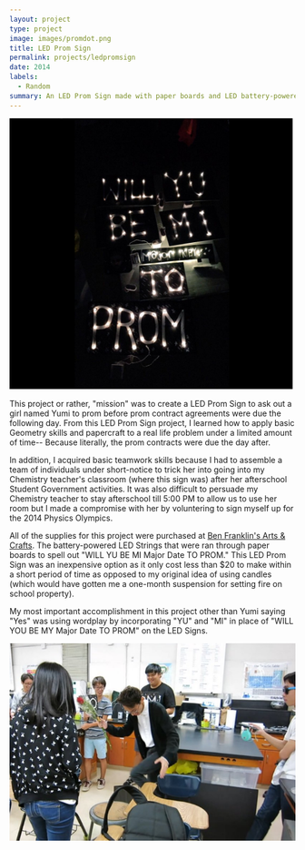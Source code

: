 ```yaml
---
layout: project
type: project
image: images/promdot.png
title: LED Prom Sign
permalink: projects/ledpromsign
date: 2014
labels:
  - Random
summary: An LED Prom Sign made with paper boards and LED battery-powered light strings.
---
```

<img class class="ui medium right floated rounded image" src="../images/prom1.png" >

This project or rather, "mission" was to create a LED Prom Sign to ask out a girl named Yumi to prom before prom contract agreements were due the following day. From this LED Prom Sign project, I learned how to apply basic Geometry skills and papercraft to a real life problem under a limited amount of time-- Because literally, the prom contracts were due the day after. 

In addition, I acquired basic teamwork skills because I had to assemble a team of individuals under short-notice to trick her into going into my Chemistry teacher's classroom (where this sign was) after her afterschool Student Government activities. 
It was also difficult to persuade my Chemistry teacher to stay afterschool till 5:00 PM to allow us to use her room but I made a compromise with her by voluntering to sign myself up for the 2014 Physics Olympics.

All of the supplies for this project were purchased at [Ben Franklin's Arts & Crafts](http://www.benfranklinhawaii.com/). The battery-powered LED Strings that were ran through paper boards to spell out "WILL YU BE MI Major Date TO PROM." This LED Prom Sign was an inexpensive option as it only cost less than $20 to make within a short period of time as opposed to my original idea of using candles (which would have gotten me a one-month suspension for setting fire on school property). 

My most important accomplishment in this project other than Yumi saying "Yes" was using wordplay by incorporating "YU" and "MI" in place of "WILL YOU BE MY Major Date TO PROM" on the LED Signs. 

<img class class="ui medium left floated rounded image" src="../images/prom2.png" >
